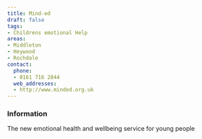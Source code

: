 ```yaml
---
title: Mind-ed
draft: false
tags:
- Childrens emotional Help
areas:
- Middleton
- Heywood
- Rochdale
contact:
  phone:
  - 0161 716 2844
  web_addresses:
  - http://www.minded.org.uk
---
```


### Information
The new emotional health and wellbeing service for young people

